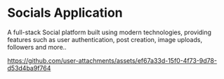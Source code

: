 # Socials Application

A full-stack Social platform built using modern technologies, providing features such as user authentication, post creation, image uploads, followers and more..

https://github.com/user-attachments/assets/ef67a33d-15f0-4f73-9d78-d53d4ba9f764


